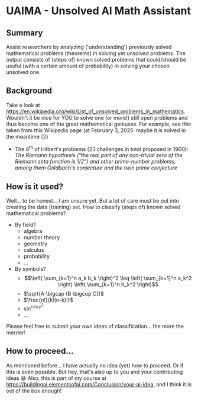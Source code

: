 <!-- This is the markdown template for the final project of the Building AI course, 
created by Reaktor Innovations and University of Helsinki. 
Copy the template, paste it to your GitHub README and edit! -->

# UAIMA - Unsolved AI Math Assistant

## Summary

Assist researchers by analyzing ('understanding') previously solved mathematical problems (theorems) in solving yet unsolved problems. The output consists of (steps of) known solved problems that could/should be useful (with a certain amount of probability) in solving your chosen unsolved one.

## Background

Take a look at https://en.wikipedia.org/wiki/List_of_unsolved_problems_in_mathematics. Wouldn't it be nice for YOU to solve one (or more!) still open problems and thus become one of the great mathematical geniuses. For example, see _this_ taken from this Wikipedia page (at February 3, 2025: maybe it is solved in the meantime :smirk:)
* The 8<sup>th</sup> of Hilbert's problems (23 challenges in total proposed in 1900): _The Riemann hypothesis ("the real part of any non-trivial zero of the Riemann zeta function is 1/2") and other prime-number problems, among them Goldbach's conjecture and the twin prime conjecture_

## How is it used?

Well... to be honest... I am unsure yet. But a lot of care must be put into creating the data (training) set. How to classify (steps of) known solved mathematical problems? 
* By field?
  * algebra
  * number theory
  * geometry
  * calculus
  * probability
  * ...
* By symbols?
  * $$\left( \sum_{k=1}^n a_k b_k \right)^2 \leq \left( \sum_{k=1}^n a_k^2 \right) \left( \sum_{k=1}^n b_k^2 \right)$$
  * $\sqrt{A \bigcap (B \bigcup C)}$
  * $\frac{n!}{k!(n-k)!}$
  * $\sin ^{\cos{y^2}}$
  * ...

Please feel free to submit your own ideas of classification... the more the merrier!

## How to proceed...
As mentioned before... I have actually no idea (yet) how to proceed. Or if this is even possible. But hey, that's also up to you and your contributing ideas :smile: 
Also, this is part of my course at https://buildingai.elementsofai.com/Conclusion/your-ai-idea, and I think it is out of the box enough!

<!---
Images will make your README look nice!
Once you upload an image to your repository, you can link link to it like this (replace the URL with file path, if you've uploaded an image to Github.)
![Cat](https://upload.wikimedia.org/wikipedia/commons/5/5e/Sleeping_cat_on_her_back.jpg)

If you need to resize images, you have to use an HTML tag, like this:
<img src="https://upload.wikimedia.org/wikipedia/commons/5/5e/Sleeping_cat_on_her_back.jpg" width="300">
-->
